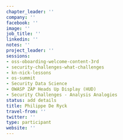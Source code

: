 ```yaml
---
chapter_leader: ''
company: ''
facebook: ''
image: ''
job_title: ''
linkedin: ''
notes: ''
project_leader: ''
sessions:
- oss-oboarding-welcome-content-3rd
- security-challenges-what-challenges
- kn-nick-lessons
- os-summit
- Security Data Science
- OWASP ZAP Heads Up Display (HUD)
- Security Challenges - Analysis Analogies
status: add details
title: Philippe De Ryck
travel-from: ''
twitter: ''
type: participant
website: ''
---
```


<!-- put more details about participant here -->